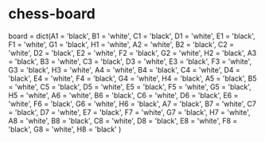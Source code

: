 # chess-board

board = dict(A1 = 'black',
B1 = 'white',
C1 = 'black',
D1 = 'white',
E1 = 'black',
F1 = 'white',
G1 = 'black',
H1 = 'white',
A2 = 'white',
B2 = 'black',
C2 = 'white',
D2 = 'black',
E2 = 'white',
F2 = 'black',
G2 = 'white',
H2 = 'black',
A3 = 'black',
B3 = 'white',
C3 = 'black',
D3 = 'white',
E3 = 'black',
F3 = 'white',
G3 = 'black',
H3 = 'white',
A4 = 'white',
B4 = 'black',
C4 = 'white',
D4 = 'black',
E4 = 'white',
F4 = 'black',
G4 = 'white',
H4 = 'black',
A5 = 'black',
B5 = 'white',
C5 = 'black',
D5 = 'white',
E5 = 'black',
F5 = 'white',
G5 = 'black',
H5 = 'white',
A6 = 'white',
B6 = 'black',
C6 = 'white',
D6 = 'black',
E6 = 'white',
F6 = 'black',
G6 = 'white',
H6 = 'black',
A7 = 'black',
B7 = 'white',
C7 = 'black',
D7 = 'white',
E7 = 'black',
F7 = 'white',
G7 = 'black',
H7 = 'white',
A8 = 'white',
B8 = 'black',
C8 = 'white',
D8 = 'black',
E8 = 'white',
F8 = 'black',
G8 = 'white',
H8 = 'black'
)
